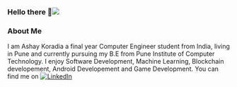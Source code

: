 ### Hello there 👋![](.png)
###  About Me
I am Ashay Koradia a final year Computer Engineer student from India, living in Pune and currently pursuing my B.E from Pune Institute of Computer Technology. I enjoy Software Development, Machine Learning, Blockchain developement, Android Developement and Game Development. You can find me on [![LinkedIn][2.1]][2]

[2.1]: https://icons.iconarchive.com/icons/danleech/simple/16/linkedin-icon.png
[2]: https://www.linkedin.com/in/ashay-koradia-b6192b10b/
